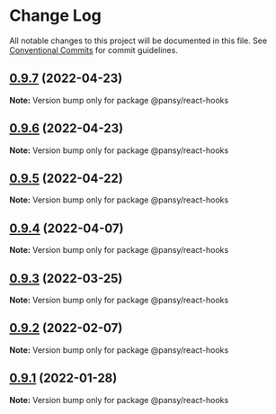 # Change Log

All notable changes to this project will be documented in this file.
See [Conventional Commits](https://conventionalcommits.org) for commit guidelines.

## [0.9.7](https://github.com/pansyjs/react-hooks/compare/@pansy/react-hooks@0.9.6...@pansy/react-hooks@0.9.7) (2022-04-23)

**Note:** Version bump only for package @pansy/react-hooks





## [0.9.6](https://github.com/pansyjs/react-hooks/compare/@pansy/react-hooks@0.9.5...@pansy/react-hooks@0.9.6) (2022-04-23)

**Note:** Version bump only for package @pansy/react-hooks





## [0.9.5](https://github.com/pansyjs/react-hooks/compare/@pansy/react-hooks@0.9.4...@pansy/react-hooks@0.9.5) (2022-04-22)

**Note:** Version bump only for package @pansy/react-hooks





## [0.9.4](https://github.com/pansyjs/react-hooks/compare/@pansy/react-hooks@0.9.3...@pansy/react-hooks@0.9.4) (2022-04-07)

**Note:** Version bump only for package @pansy/react-hooks





## [0.9.3](https://github.com/pansyjs/react-hooks/compare/@pansy/react-hooks@0.9.2...@pansy/react-hooks@0.9.3) (2022-03-25)

**Note:** Version bump only for package @pansy/react-hooks





## [0.9.2](https://github.com/pansyjs/react-hooks/compare/@pansy/react-hooks@0.9.1...@pansy/react-hooks@0.9.2) (2022-02-07)

**Note:** Version bump only for package @pansy/react-hooks





## [0.9.1](https://github.com/pansyjs/react-hooks/compare/@pansy/react-hooks@0.9.0...@pansy/react-hooks@0.9.1) (2022-01-28)

**Note:** Version bump only for package @pansy/react-hooks
